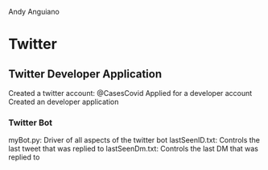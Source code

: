 Andy Anguiano

# Twitter #

## Twitter Developer Application ##
Created a twitter account: @CasesCovid
Applied for a developer account
Created an developer application

### Twitter Bot ###
myBot.py: Driver of all aspects of the twitter bot
lastSeenID.txt: Controls the last tweet that was replied to
lastSeenDm.txt: Controls the last DM that was replied to

